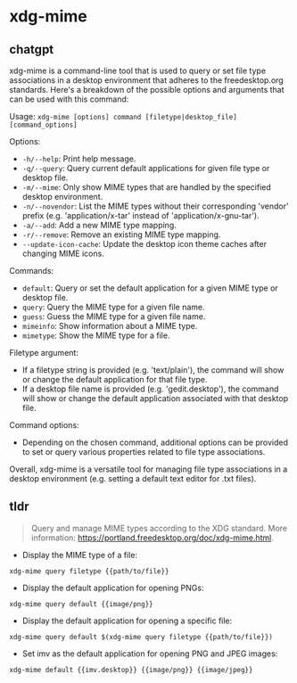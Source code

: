 # xdg-mime 
## chatgpt 
xdg-mime is a command-line tool that is used to query or set file type associations in a desktop environment that adheres to the freedesktop.org standards. Here's a breakdown of the possible options and arguments that can be used with this command:

Usage: `xdg-mime [options] command [filetype|desktop_file] [command_options]`

Options:
- `-h/--help`: Print help message.
- `-q/--query`: Query current default applications for given file type or desktop file.
- `-m/--mime`: Only show MIME types that are handled by the specified desktop environment.
- `-n/--novendor`: List the MIME types without their corresponding 'vendor' prefix (e.g. 'application/x-tar' instead of 'application/x-gnu-tar').
- `-a/--add`: Add a new MIME type mapping.
- `-r/--remove`: Remove an existing MIME type mapping.
- `--update-icon-cache`: Update the desktop icon theme caches after changing MIME icons.

Commands:
- `default`: Query or set the default application for a given MIME type or desktop file.
- `query`: Query the MIME type for a given file name.
- `guess`: Guess the MIME type for a given file name.
- `mimeinfo`: Show information about a MIME type.
- `mimetype`: Show the MIME type for a file.

Filetype argument:
- If a filetype string is provided (e.g. 'text/plain'), the command will show or change the default application for that file type.
- If a desktop file name is provided (e.g. 'gedit.desktop'), the command will show or change the default application associated with that desktop file.

Command options:
- Depending on the chosen command, additional options can be provided to set or query various properties related to file type associations.

Overall, xdg-mime is a versatile tool for managing file type associations in a desktop environment (e.g. setting a default text editor for .txt files). 

## tldr 
 
> Query and manage MIME types according to the XDG standard.
> More information: <https://portland.freedesktop.org/doc/xdg-mime.html>.

- Display the MIME type of a file:

`xdg-mime query filetype {{path/to/file}}`

- Display the default application for opening PNGs:

`xdg-mime query default {{image/png}}`

- Display the default application for opening a specific file:

`xdg-mime query default $(xdg-mime query filetype {{path/to/file}})`

- Set imv as the default application for opening PNG and JPEG images:

`xdg-mime default {{imv.desktop}} {{image/png}} {{image/jpeg}}`
